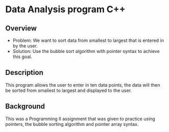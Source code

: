 # Data Analysis program C++

## Overview
* Problem: We want to sort data from smallest to largest that is entered in by the user.
* Solution: Use the bubble sort algorithm with pointer syntax to achieve this goal. 
## Description
This program allows the user to enter in ten data points, the data will then be sorted from smallest to largest and displayed to the user.
## Background
This was a Programming II assignment that was given to practice using pointers, the bubble sorting algorithm and pointer array syntax.
 

